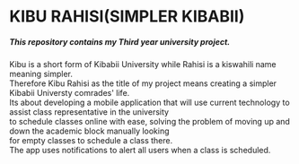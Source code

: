 # KIBU RAHISI(SIMPLER KIBABII)
##### This repository contains my Third year university project.<br> 
Kibu is a short form of Kibabii University while Rahisi is a kiswahili name meaning simpler. <br>
Therefore Kibu Rahisi as the title of my project means creating a simpler Kibabii Universty comrades' life.<br>
Its about developing a mobile application that will use current technology to assist class representative in the university <br>
to schedule classes online with ease, solving the problem of moving up and down the academic block manually looking<br>
for empty classes to schedule a class there. <br>
The app uses notifications to alert all users when a class is scheduled. <br>

